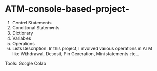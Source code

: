 # ATM-console-based-project-
1. Control Statements
2. Conditional Statements
3. Dictionary
4. Variables
5. Operations
6. Lists
Description: In this project, I involved various operations in ATM like Withdrawal, Deposit, Pin Generation, Mini statements etc,..

Tools: Google Colab
